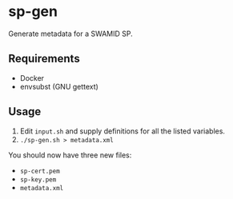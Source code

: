# sp-gen

Generate metadata for a SWAMID SP.

## Requirements

- Docker
- envsubst (GNU gettext)

## Usage

1. Edit `input.sh` and supply definitions for all the listed variables.
2. `./sp-gen.sh > metadata.xml`

You should now have three new files:

- `sp-cert.pem`
- `sp-key.pem`
- `metadata.xml`
